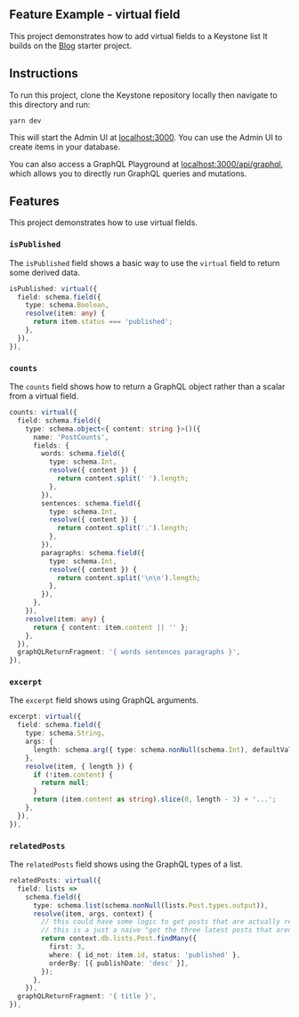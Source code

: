 ## Feature Example - virtual field

This project demonstrates how to add virtual fields to a Keystone list
It builds on the [Blog](../blog) starter project.

## Instructions

To run this project, clone the Keystone repository locally then navigate to this directory and run:

```shell
yarn dev
```

This will start the Admin UI at [localhost:3000](http://localhost:3000).
You can use the Admin UI to create items in your database.

You can also access a GraphQL Playground at [localhost:3000/api/graphql](http://localhost:3000/api/graphql), which allows you to directly run GraphQL queries and mutations.

## Features

This project demonstrates how to use virtual fields.

### `isPublished`

The `isPublished` field shows a basic way to use the `virtual` field to return some derived data.

```ts
isPublished: virtual({
  field: schema.field({
    type: schema.Boolean,
    resolve(item: any) {
      return item.status === 'published';
    },
  }),
}),
```

### `counts`

The `counts` field shows how to return a GraphQL object rather than a scalar from a virtual field.

```ts
counts: virtual({
  field: schema.field({
    type: schema.object<{ content: string }>()({
      name: 'PostCounts',
      fields: {
        words: schema.field({
          type: schema.Int,
          resolve({ content }) {
            return content.split(' ').length;
          },
        }),
        sentences: schema.field({
          type: schema.Int,
          resolve({ content }) {
            return content.split('.').length;
          },
        }),
        paragraphs: schema.field({
          type: schema.Int,
          resolve({ content }) {
            return content.split('\n\n').length;
          },
        }),
      },
    }),
    resolve(item: any) {
      return { content: item.content || '' };
    },
  }),
  graphQLReturnFragment: '{ words sentences paragraphs }',
}),
```

### `excerpt`

The `excerpt` field shows using GraphQL arguments.

```ts
excerpt: virtual({
  field: schema.field({
    type: schema.String,
    args: {
      length: schema.arg({ type: schema.nonNull(schema.Int), defaultValue: 200 }),
    },
    resolve(item, { length }) {
      if (!item.content) {
        return null;
      }
      return (item.content as string).slice(0, length - 3) + '...';
    },
  }),
}),
```

### `relatedPosts`

The `relatedPosts` field shows using the GraphQL types of a list.

```ts
relatedPosts: virtual({
  field: lists =>
    schema.field({
      type: schema.list(schema.nonNull(lists.Post.types.output)),
      resolve(item, args, context) {
        // this could have some logic to get posts that are actually related to this one somehow
        // this is a just a naive "get the three latest posts that aren't this one"
        return context.db.lists.Post.findMany({
          first: 3,
          where: { id_not: item.id, status: 'published' },
          orderBy: [{ publishDate: 'desc' }],
        });
      },
    }),
  graphQLReturnFragment: '{ title }',
}),
```
